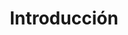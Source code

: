 ---
title: Introducción
menu:
  sidebar:
    name: Introducción
    identifier: introduction
    parent: progress
    weight: 10
---